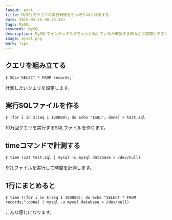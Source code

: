 ```yaml
---
layout: post
title: MySQLでクエリの実行時間を手っ取り早く計測する
date: 2015-03-26 08:30:38J
tags: MySQL
keywords: MySQL
description: MySQLでインデックスがちゃんと効いているか確認する時などに実際にクエリを走らせることがあるのですが、だいたいこんな感じで計測してます。
image: mysql.png
mark: tips
---
```


## クエリを組み立てる

    $ SQL='SELECT * FROM records;'

計測したいクエリを設定します。

## 実行SQLファイルを作る

    $ (for i in $(seq 1 100000); do echo "$SQL"; done) > test.sql

10万回クエリを実行するSQLファイルを作ります。

## timeコマンドで計測する

    $ time (cat test.sql | mysql -u mysql database > /dev/null)

SQLファイルを実行して時間を計測します。

## 1行にまとめると

    $ time ((for i in $(seq 1 100000); do echo "SELECT * FROM records;";done) | mysql -u mysql database > /dev/null)

こんな感じになります。
